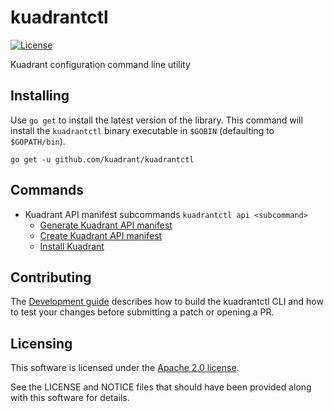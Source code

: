 # kuadrantctl
[![License](https://img.shields.io/badge/license-Apache--2.0-blue.svg)](http://www.apache.org/licenses/LICENSE-2.0)

Kuadrant configuration command line utility

## Installing
Use `go get` to install the latest version of the library. This command will install the `kuadrantctl` binary executable in `$GOBIN` (defaulting to `$GOPATH/bin`).

```
go get -u github.com/kuadrant/kuadrantctl
```

## Commands

* Kuadrant API manifest subcommands `kuadrantctl api <subcommand>`
    * [Generate Kuadrant API manifest](doc/api-generate.md)
    * [Create Kuadrant API manifest](doc/api-create.md)
    * [Install Kuadrant](doc/install.md)


## Contributing
The [Development guide](doc/development.md) describes how to build the kuadrantctl CLI and how to test your changes before submitting a patch or opening a PR.

## Licensing

This software is licensed under the [Apache 2.0 license](https://www.apache.org/licenses/LICENSE-2.0).

See the LICENSE and NOTICE files that should have been provided along with this software for details.
